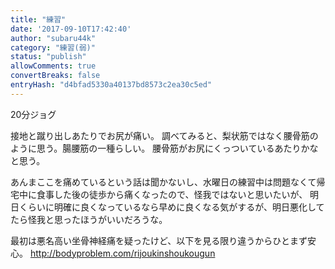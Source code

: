 ```yaml
---
title: "練習"
date: '2017-09-10T17:42:40'
author: "subaru44k"
category: "練習(弱)"
status: "publish"
allowComments: true
convertBreaks: false
entryHash: "d4bfad5330a40137bd8573c2ea30c5ed"
---
```

20分ジョグ

接地と蹴り出しあたりでお尻が痛い。
調べてみると、梨状筋ではなく腰骨筋のように思う。腸腰筋の一種らしい。
腰骨筋がお尻にくっついているあたりかなと思う。

あんまここを痛めているという話は聞かないし、水曜日の練習中は問題なくて帰宅中に食事した後の徒歩から痛くなったので、怪我ではないと思いたいが、
明日くらいに明確に良くなっているなら早めに良くなる気がするが、明日悪化してたら怪我と思ったほうがいいだろうな。

最初は悪名高い坐骨神経痛を疑ったけど、以下を見る限り違うからひとまず安心。
http://bodyproblem.com/rijoukinshoukougun

